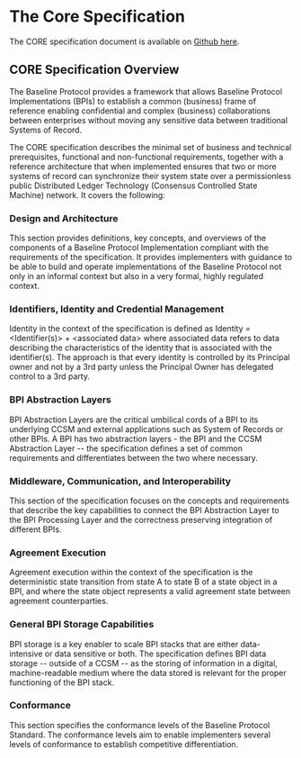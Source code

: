 # The Core Specification

The CORE specification document is available on [Github here](https://github.com/ethereum-oasis-op/baseline-standard/tree/main/core).

## CORE Specification Overview

The Baseline Protocol provides a framework that allows Baseline Protocol Implementations (BPIs) to establish a common (business) frame of reference enabling confidential and complex (business) collaborations between enterprises without moving any sensitive data between traditional Systems of Record.

The CORE specification describes the minimal set of business and technical prerequisites, functional and non-functional requirements, together with a reference architecture that when implemented ensures that two or more systems of record can synchronize their system state over a permissionless public Distributed Ledger Technology (Consensus Controlled State Machine) network. It covers the following:

### Design and Architecture

This section provides definitions, key concepts, and overviews of the components of a Baseline Protocol Implementation compliant with the requirements of the specification. It provides implementers with guidance to be able to build and operate implementations of the Baseline Protocol not only in an informal context but also in a very formal, highly regulated context.

### Identifiers, Identity and Credential Management

Identity in the context of the specification is defined as Identity = \<Identifier(s)> + \<associated data> where associated data refers to data describing the characteristics of the identity that is associated with the identifier(s). The approach is that every identity is controlled by its Principal owner and not by a 3rd party unless the Principal Owner has delegated control to a 3rd party.

### BPI Abstraction Layers

BPI Abstraction Layers are the critical umbilical cords of a BPI to its underlying CCSM and external applications such as System of Records or other BPIs. A BPI has two abstraction layers - the BPI and the CCSM Abstraction Layer -- the specification defines a set of common requirements and differentiates between the two where necessary.

### Middleware, Communication, and Interoperability

This section of the specification focuses on the concepts and requirements that describe the key capabilities to connect the BPI Abstraction Layer to the BPI Processing Layer and the correctness preserving integration of different BPIs.

### Agreement Execution

Agreement execution within the context of the specification is the deterministic state transition from state A to state B of a state object in a BPI, and where the state object represents a valid agreement state between agreement counterparties.

### General BPI Storage Capabilities

BPI storage is a key enabler to scale BPI stacks that are either data-intensive or data sensitive or both. The specification defines BPI data storage -- outside of a CCSM -- as the storing of information in a digital, machine-readable medium where the data stored is relevant for the proper functioning of the BPI stack.

### Conformance

This section specifies the conformance levels of the Baseline Protocol Standard. The conformance levels aim to enable implementers several levels of conformance to establish competitive differentiation.
